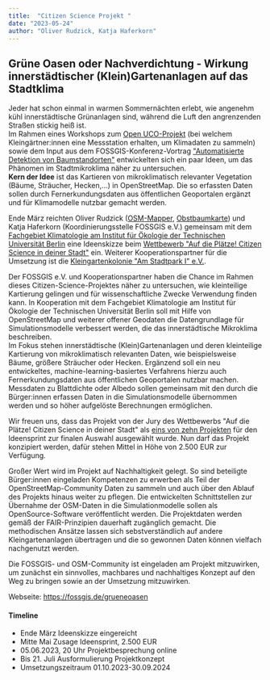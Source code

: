 ```yaml
---
title:  "Citizen Science Projekt "
date: "2023-05-24"
author: "Oliver Rudzick, Katja Haferkorn"
---
```


## Grüne Oasen oder Nachverdichtung - Wirkung innerstädtischer (Klein)Gartenanlagen auf das Stadtklima

Jeder hat schon einmal in warmen Sommernächten erlebt, wie angenehm kühl innerstädtische Grünanlagen sind, während die Luft den angrenzenden Straßen stickig heiß ist.   
Im Rahmen eines Workshops zum [Open UCO-Projekt](https://www.geo.fu-berlin.de/met/wexicom/OpenUCO) (bei welchem Kleingärtner:innen eine Messstation erhalten, um Klimadaten zu sammeln) sowie dem Input aus dem FOSSGIS-Konferenz-Vortrag ["Automatisierte Detektion von Baumstandorten"](https://doi.org/10.5446/61099#t=00:00,01:08) entwickelten sich ein paar Ideen, um das Phänomen im Stadtmikroklima näher zu untersuchen.   
**Kern der Idee** ist  das Kartieren von mikroklimatisch relevanter Vegetation (Bäume, Sträucher, Hecken,...) in OpenStreetMap.  Die so erfassten Daten sollen durch Fernerkundungsdaten aus öffentlichen Geoportalen ergänzt und für Klimamodelle nutzbar gemacht werden.

Ende März reichten Oliver Rudzick ([OSM-Mapper](https://wiki.openstreetmap.org/wiki/User:Olr), [Obstbaumkarte](https://obstbaumkarte.de/)) und Katja Haferkorn (Koordinierungsstelle FOSSGIS e.V.) gemeinsam mit dem [Fachgebiet Klimatologie am Institut für Ökologie der Technischen Universität Berlin](https://www.tu.berlin/klima) eine Ideenskizze beim [Wettbewerb "Auf die Plätze! Citizen Science in deiner Stadt"](https://www.citizenscience-wettbewerb.de/wettbewerb) ein. Weiterer Kooperationspartner für die Umsetzung ist die [Kleingartenkolonie "Am Stadtpark I" e.V.](https://www.kolonie-am-stadtpark.de).

Der FOSSGIS e.V. und Kooperationspartner haben die Chance im Rahmen dieses Citizen-Science-Projektes näher zu untersuchen, wie kleinteilige Kartierung gelingen und für wissenschaftliche Zwecke Verwendung finden kann. In Kooperation mit dem Fachgebiet Klimatologie am Institut für Ökologie der Technischen Universität Berlin  soll mit Hilfe von OpenStreetMap und weiterer offener Geodaten die Datengrundlage für Simulationsmodelle verbessert werden, die das innerstädtische Mikroklima beschreiben.   
Im Fokus stehen innerstädtische (Klein)Gartenanlagen und deren kleinteilige Kartierung von mikroklimatisch relevanten Daten, wie beispielsweise Bäume, größere Sträucher oder Hecken. 
Ergänzend soll ein neu entwickeltes, machine-learning-basiertes Verfahrens hierzu auch Fernerkundungsdaten aus öffentlichen Geoportalen nutzbar machen. Messdaten zu Blattdichte oder Albedo sollen gemeinsam mit den durch die Bürger:innen erfassen Daten in die Simulationsmodelle übernommen werden und so höher aufgelöste Berechnungen ermöglichen. 

Wir freuen uns, dass das Projekt von der Jury des Wettbewerbs "Auf die Plätze! Citizen Science in deiner Stadt" als [eins von zehn Projekten](https://www.citizenscience-wettbewerb.de/blog/ideensprint-2023-zehn-finalistinnen-gehen-den-start) für den Ideensprint zur finalen Auswahl  ausgewählt wurde. Nun darf das Projekt konzipiert werden, dafür stehen Mittel in Höhe von 2.500 EUR zur Verfügung.

Großer Wert wird im Projekt auf Nachhaltigkeit gelegt. So sind beteiligte Bürger:innen eingeladen Kompetenzen zu erwerben als Teil der OpenStreetMap-Community Daten zu sammeln und auch über den Ablauf des Projekts hinaus weiter zu pflegen. Die entwickelten Schnittstellen zur Übernahme der OSM-Daten in die Simulationmodelle sollen als OpenSource-Software veröffentlicht werden. Die Projektdaten werden gemäß der FAIR-Prinzipien dauerhaft zugänglich gemacht. Die methodischen Ansätze lassen sich sebstverständlich auf andere Kleingartenanlagen übertragen und die so gewonnen Daten können vielfach nachgenutzt werden.

Die FOSSGIS- und OSM-Community ist eingeladen am Projekt mitzuwirken, um zunächst ein sinnvolles, machbares und nachhaltiges Konzept auf den Weg zu bringen sowie an der Umsetzung mitzuwirken. 

Webseite: https://fossgis.de/grueneoasen

#### Timeline
- Ende März Ideenskizze eingereicht
- Mitte Mai Zusage Ideensprint, 2.500 EUR
- 05.06.2023, 20 Uhr Projektbesprechung online
- Bis 21. Juli Ausformulierung Projektkonzept
- Umsetzungszeitraum 01.10.2023-30.09.2024
